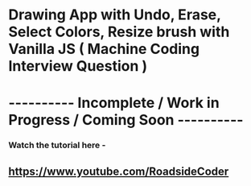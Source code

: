 # Drawing App with Undo, Erase, Select Colors, Resize brush with Vanilla JS ( Machine Coding Interview Question )
# ---------- Incomplete / Work in Progress / Coming Soon ----------

### Watch the tutorial here -
## https://www.youtube.com/RoadsideCoder
